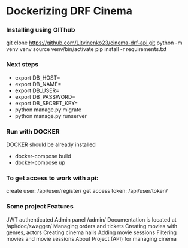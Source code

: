 # Dockerizing DRF Cinema


### Installing using GIThub
git clone https://github.com/Litvinenko23/cinema-drf-api.git
python -m venv venv
source venv/bin/activate
pip install -r requirements.txt

### Next steps
- export DB_HOST=<your db hostname>
- export DB_NAME=<your db name>
- export DB_USER=<your db user>
- export DB_PASSWORD=<your db password>
- export DB_SECRET_KEY=<your secret key>
- python manage.py migrate
- python manage.py runserver

### Run with DOCKER
DOCKER should be already installed
- docker-compose build
- docker-compose up

### To get access to work with api:
create user: /api/user/register/
get access token: /api/user/token/

### Some project Features
JWT authenticated
Admin panel /admin/
Documentation is located at /api/doc/swagger/
Managing orders and tickets
Creating movies with genres, actors
Creating cinema halls
Adding movie sessions
Filtering movies and movie sessions
About
Project (API) for managing cinema
